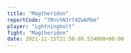 ```yaml
---
title: "Magtheridon"
reportCode: "7RnchN3rf4Zw6Pbm"
player: "Lghtningbolt"
fight: "Magtheridon"
date: 2021-11-15T21:50:09.524000+00:00
---
```

